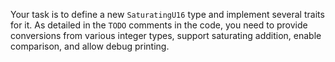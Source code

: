 Your task is to define a new `SaturatingU16` type and implement several traits for it. 
As detailed in the `TODO` comments in the code, you need to provide conversions from various integer types, support saturating addition, enable comparison, and allow debug printing.